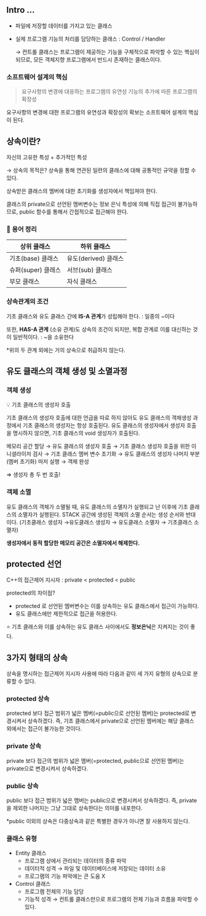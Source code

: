 ## Intro …

- 파일에 저장할 데이터를 가지고 있는 클래스
- 실제 프로그램 기능의 처리를 담당하는 클래스 : Control / Handler
    
    → 컨트롤 클래스는 프로그램이 제공하는 기능을 구체적으로 파악할 수 있는 핵심이 되므로, 모든 객체지향 프로그램에서 반드시 존재하는 클래스이다. 
    

### 소프트웨어 설계의 핵심

> 요구사항의 변경에 대응하는 프로그램의 유연성
기능의 추가에 따른 프로그램의 확장성
> 

요구사항의 변경에 대한 프로그램의 유연성과 확장성의 확보는 소프트웨어 설계의 핵심이 된다.  

## 상속이란?

자신의 고유한 특성 + 추가적인 특성

→ 상속의 목적은? 상속을 통해 연관된 일련의 클래스에 대해 공통적인 규약을 정할 수 있다. 

상속받은 클래스의 멤버에 대한 초기화를 생성자에서 책임져야 한다. 

클래스의 private으로 선언된 멤버변수는 정보 은닉 특성에 의해 직접 접근이 불가능하므로, public 함수를 통해서 간접적으로 접근해야 한다. 

### 📓 용어 정리

| 상위 클래스 | 하위 클래스 |
| --- | --- |
| 기초(base) 클래스 | 유도(derived) 클래스 |
| 슈퍼(super) 클래스 | 서브(sub) 클래스 |
| 부모 클래스 | 자식 클래스 |

### 상속관계의 조건

기초 클래스와 유도 클래스 간에 **IS-A 관계**가 성립해야 한다.  : 일종의 ~이다

또한, **HAS-A 관계** (소유 관계)도 상속의 조건이 되지만, 복합 관계로 이를 대신하는 것이 일반적이다. : ~을 소유한다

*위의 두 관계 외에는 거의 상속으로 취급하지 않는다.

## 유도 클래스의 객체 생성 및 소멸과정

### 객체 생성

<aside>
💡 기초 클래스의 생성자 호출

</aside>

기초 클래스의 생성자 호출에 대한 언급을 따로 하지 않아도 유도 클래스의 객체생성 과정에서 기초 클래스의 생성자는 항상 호출된다. 유도 클래스의 생성자에서 생성자 호출을 명시하지 않으면, 기초 클래스의 void 생성자가 호출된다. 

메모리 공간 할당 → 유도 클래스의 생성자 호출 → 기초 클래스 생성자 호출을 위한 이니셜라이저 검사 → 기초 클래스 멤버 변수 초기화 → 유도 클래스의 생성자 나머지 부분(멤버 초기화) 마저 실행 → 객체 완성 

⇒ 생성자 총 두 번 호출!

### 객체 소멸

유도 클래스의 객체가 소멸될 때, 유도 클래스의 소멸자가 실행되고 난 이후에 기초 클래스의 소멸자가 실행된다. STACK 공간에 생성된 객체의 소멸 순서는 생성 순서와 반대이다. (기초클래스 생성자 →유도클래스 생성자 →  유도클래스 소멸자 → 기초클래스 소멸자)

**생성자에서 동적 할당한 메모리 공간은 소멸자에서 해제한다.**

## protected 선언

C++의 접근제어 지시자 : private < protected < public

protected의 차이점?

- protected 로 선언된 멤버변수는 이를 상속하는 유도 클래스에서 접근이 가능하다.
- 유도 클래스에만 제한적으로 접근을 허용한다.

⭐ 기초 클래스와 이를 상속하는 유도 클래스 사이에서도 **정보은닉**은 지켜지는 것이 좋다. 

## 3가지 형태의 상속

상속을 명시하는 접근제어 지시자 사용에 따라 다음과 같이 세 가지 유형의 상속으로 분류할 수 있다. 

### protected 상속

protected 보다 접근 범위가 넓은 멤버(=public으로 선언된 멤버)는 protected로 변경시켜서 상속하겠다. 즉, 기초 클래스에서 private으로 선언된 멤버에는 해당 클래스 외에서는 접근이 불가능한 것이다. 

### private 상속

private 보다 접근의 범위가 넓은 멤버(=protected, public으로 선언된 멤버)는 private으로 변경시켜서 상속하겠다.

### public 상속

public 보다 접근 범위가 넓은 멤버는 public으로 변경시켜서 상속하겠다. 즉, private을 제외한 나머지는 그냥 그대로 상속한다는 의미를 내포한다. 

*public 이외의 상속은 다중상속과 같은 특별한 경우가 아니면 잘 사용하지 않는다.

### 클래스 유형

- Entity 클래스
    - 프로그램 상에서 관리되는 데이터의 종류 파악
    - 데이터적 성격 → 파일 및 데이터베이스에 저장되는 데이터 소유
    - 프로그램의 기능 파악에는 큰 도움 X
- Control 클래스
    - 프로그램 전체의 기능 담당
    - 기능적 성격 → 컨트롤 클래스만으로 프로그램의 전체 기능과 흐름을 파악할 수 있다.
